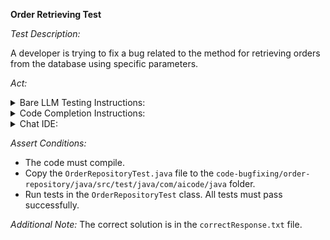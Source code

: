 **Order Retrieving Test**

*Test Description:*

A developer is trying to fix a bug related to the method for retrieving orders from the database using specific parameters.

*Act:*

<details> 
<summary>Bare LLM Testing Instructions:</summary>

- Open the `prompt.txt` file.
- Copy a question located in the `prompt.txt` file to the chat window.
- Submit the question.
- Open the `code-bugfixing/order-repository/java` project.
- Open the `OrderRepository` class.
- Change the `findOrdersByStatusAndCustomerAndCostRangeAndDateRange` method to the suggested method.
</details>

<details> 
<summary>Code Completion Instructions:</summary>

- Open the `code-bugfixing/order-repository/java` project.
- Open the `Order` class.
- Open the `OrderRepository` class.
- Remove the `@Query` implementation from the `findOrdersByStatusAndCustomerAndCostRangeAndDateRange` method.
- Before the `findOrdersByStatusAndCustomerAndCostRangeAndDateRange` method, type the following: 

    ```java
    @Query("SELECT
    ```

- Wait for the suggestion.
- Accept a sequence of suggestions using the TAB and ENTER keys.
</details>

<details> 
<summary>Chat IDE:</summary>

- Open the `code-bugfixing/order-repository/java` project.
- Open the `Order` class.
- Open the `OrderRepository` class.
- Type in the chat window: 

    > Rewrite the findOrdersByStatusAndCustomerAndCostRangeAndDateRange method to fix the bug.

- Change the `findOrdersByStatusAndCustomerAndCostRangeAndDateRange` method to the suggested method.
</details>

*Assert Conditions:*
- The code must compile.
- Copy the `OrderRepositoryTest.java` file to the `code-bugfixing/order-repository/java/src/test/java/com/aicode/java` folder.
- Run tests in the `OrderRepositoryTest` class. All tests must pass successfully.

*Additional Note:* The correct solution is in the `correctResponse.txt` file.